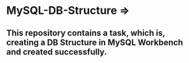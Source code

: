 # MySQL-DB-Structure =>

<h2>This repository contains a task, which is, creating a DB Structure in MySQL Workbench and created successfully.</h2>